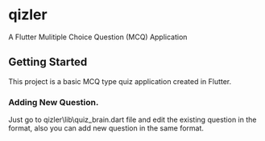 # qizler

A Flutter Mulitiple Choice Question (MCQ) Application

## Getting Started

This project is a basic MCQ type quiz application created in Flutter.

### Adding New Question.
Just go to qizler\lib\quiz_brain.dart file and edit the existing question in the format, also you can add new question in the same format.
